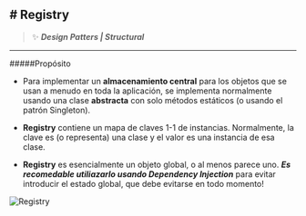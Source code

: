 ## \# Registry 
>:sparkles: ***Design Patters | Structural***
---
####\#Propósito
- Para implementar un **almacenamiento central** para los objetos que se usan a menudo en toda la aplicación, se implementa normalmente usando una clase **abstracta** con solo métodos estáticos (o usando el patrón Singleton).

- **Registry** contiene un mapa de claves 1-1 de instancias. Normalmente, la clave es (o representa) una clase y el valor es una instancia de esa clase.

- **Registry** es esencialmente un objeto global, o al menos parece uno. ***Es recomedable utiliazarlo usando Dependency Injection*** para evitar introducir el estado global, que debe evitarse en todo momento!

![Registry](https://designpatternsphp.readthedocs.io/en/latest/_images/uml34.png)
